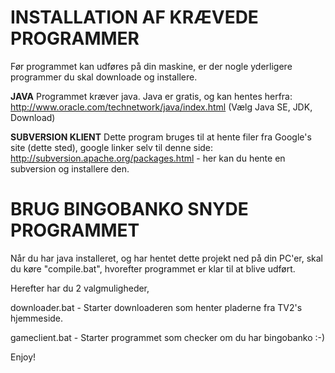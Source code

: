 # INSTALLATION AF KRÆVEDE PROGRAMMER #

Før programmet kan udføres på din maskine, er der nogle yderligere programmer du skal downloade og installere.

**JAVA**
Programmet kræver java. Java er gratis, og kan hentes herfra:
http://www.oracle.com/technetwork/java/index.html
(Vælg Java SE, JDK, Download)

**SUBVERSION KLIENT**
Dette program bruges til at hente filer fra Google's site (dette sted), google linker selv til denne side: http://subversion.apache.org/packages.html - her kan du hente en subversion og installere den.

# BRUG BINGOBANKO SNYDE PROGRAMMET #

Når du har java installeret, og har hentet dette projekt ned på din PC'er, skal du køre "compile.bat", hvorefter programmet er klar til at blive udført.

Herefter har du 2 valgmuligheder,

downloader.bat - Starter downloaderen som henter pladerne fra TV2's hjemmeside.

gameclient.bat - Starter programmet som checker om du har bingobanko :-)

Enjoy!